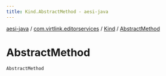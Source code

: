 ```yaml
---
title: Kind.AbstractMethod - aesi-java
---
```


[aesi-java](../../index.html) / [com.virtlink.editorservices](../index.html) / [Kind](index.html) / [AbstractMethod](.)

# AbstractMethod

`AbstractMethod`